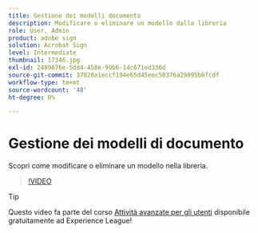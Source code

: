 ```yaml
---
title: Gestione dei modelli documento
description: Modificare o eliminare un modello dalla libreria
role: User, Admin
product: adobe sign
solution: Acrobat Sign
level: Intermediate
thumbnail: 17346.jpg
exl-id: 2489676e-5dd4-458e-99b6-14c671ed336d
source-git-commit: 37020a1eccf194e65d45eec50376a29095b6fcdf
workflow-type: tm+mt
source-wordcount: '48'
ht-degree: 0%

---
```


# Gestione dei modelli di documento

Scopri come modificare o eliminare un modello nella libreria.

>[!VIDEO](https://video.tv.adobe.com/v/342567?hidetitle=true)

>[!TIP]
>
>Questo video fa parte del corso [Attività avanzate per gli utenti](https://experienceleague.adobe.com/?recommended=Sign-U-1-2020.3) disponibile gratuitamente ad Experience League!